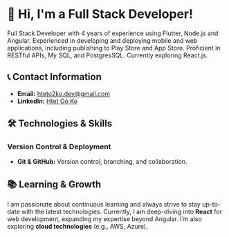 # 👋 Hi, I'm a Full Stack Developer!

Full Stack Developer with 4 years of experience using Flutter, Node.js and Angular. Experienced in developing and deploying mobile and web applications, including publishing to Play Store and App Store. Proficient in RESTful APIs, My SQL, and PostgresSQL. Currently exploring React.js.

## 📞 Contact Information

- **Email:** hteto2ko.dev@gmail.com
- **LinkedIn:** [Htet Oo Ko](https://www.linkedin.com/in/htet-oo-ko-607ab4230?lipi=urn%3Ali%3Apage%3Ad_flagship3_profile_view_base_contact_details%3BjV4EfHrgQ8ybMiNt%2BSwYSw%3D%3D)

## 🛠️ Technologies & Skills


### **Version Control & Deployment**
- **Git & GitHub:** Version control, branching, and collaboration.

## 📚 Learning & Growth

I am passionate about continuous learning and always strive to stay up-to-date with the latest technologies. Currently, I am deep-diving into **React** for web development, expanding my expertise beyond Angular. I’m also exploring **cloud technologies** (e.g., AWS, Azure).
